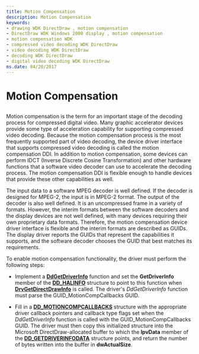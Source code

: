 ```yaml
---
title: Motion Compensation
description: Motion Compensation
keywords:
- drawing WDK DirectDraw , motion compensation
- DirectDraw WDK Windows 2000 display , motion compensation
- motion compensation WDK
- compressed video decoding WDK DirectDraw
- video decoding WDK DirectDraw
- decoding WDK DirectDraw
- digital video decoding WDK DirectDraw
ms.date: 04/20/2017
---
```


# Motion Compensation


## <span id="ddk_motion_compensation_gg"></span><span id="DDK_MOTION_COMPENSATION_GG"></span>


Motion compensation is the term for an important stage of the decoding process for compressed digital video. Many graphic accelerator devices provide some type of acceleration capability for supporting compressed video decoding. Because the motion compensation process is the most frequently supported part of video decoding, the device driver interface that supports compressed video decoding is called the motion compensation DDI. In addition to motion compensation, some devices can perform IDCT (Inverse Discrete Cosine Transformation) and other hardware functions that a software video decoder can use to accelerate the decoding process. The motion compensation DDI is flexible enough to handle devices that provide these other capabilities as well.

The input data to a software MPEG decoder is well defined. If the decoder is designed for MPEG-2, the input is in MPEG-2 format. The output of the decoder is also well defined. It is an uncompressed frame in a variety of formats. However, the interim formats between the software decoders and the display devices are not well defined, with many devices requiring their own proprietary data formats. Therefore, the motion compensation device driver interface is flexible and the interim formats are described as GUIDs. The display driver reports the GUIDs that represent the capabilities it supports, and the software decoder chooses the GUID that best matches its requirements.

To enable motion compensation functionality, the driver must perform the following steps:

-   Implement a [**DdGetDriverInfo**](/windows/win32/api/ddrawint/nc-ddrawint-pdd_getdriverinfo) function and set the **GetDriverInfo** member of the [**DD\_HALINFO**](/windows/win32/api/ddrawint/ns-ddrawint-dd_halinfo) structure to point to this function when [**DrvGetDirectDrawInfo**](/windows/win32/api/winddi/nf-winddi-drvgetdirectdrawinfo) is called. The driver's *DdGetDriverInfo* function must parse the GUID\_MotionCompCallbacks GUID.

-   Fill in a [**DD\_MOTIONCOMPCALLBACKS**](/windows/win32/api/ddrawint/ns-ddrawint-dd_motioncompcallbacks) structure with the appropriate driver callback pointers and callback type flags set when the *DdGetDriverInfo* function is called with the GUID\_MotionCompCallbacks GUID. The driver must then copy this initialized structure into the Microsoft DirectDraw-allocated buffer to which the **lpvData** member of the [**DD\_GETDRIVERINFODATA**](/windows/win32/api/ddrawint/ns-ddrawint-dd_getdriverinfodata) structure points, and return the number of bytes written into the buffer in **dwActualSize**.

 

